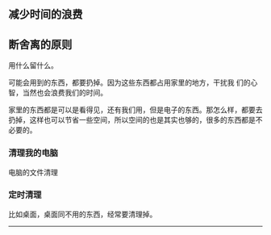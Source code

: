 ## 减少时间的浪费

## 断舍离的原则

用什么留什么。

可能会用到的东西，都要扔掉。因为这些东西都占用家里的地方，干扰我 们的心智，当然也会浪费我们的时间。

家里的东西都是可以是看得见，还有我们用，但是电子的东西。那怎么样，都要去扔掉，这样也可以节省一些空间，所以空间的也是其实也够的，很多的东西都是不必要的。

### 清理我的电脑

电脑的文件清理

### 定时清理

比如桌面，桌面同不用的东西，经常要清理掉。


---
